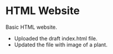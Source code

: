 # HTML Website
Basic HTML website.
- Uploaded the draft index.html file.
- Updated the file with image of a plant.

